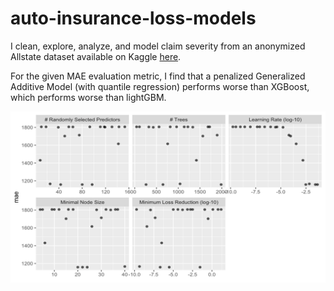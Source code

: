 # auto-insurance-loss-models
I clean, explore, analyze, and model claim severity from an anonymized Allstate dataset available on Kaggle [here](https://www.kaggle.com/c/allstate-claims-severity/overview/).

For the given MAE evaluation metric, I find that a penalized Generalized Additive Model (with quantile regression) performs worse than XGBoost, which performs worse than lightGBM.

![LightGBM](https://github.com/ethangalebach/auto-insurance-loss-models/blob/images/lightGBM.png?raw=true)
